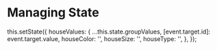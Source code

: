 # Managing State

this.setState({
        houseValues: {
          ...this.state.groupValues, [event.target.id]: event.target.value, houseColor: '', houseSize: '', houseType: '',
         },
      });
